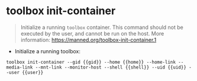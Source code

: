 # toolbox init-container

> Initialize a running `toolbox` container.
> This command should not be executed by the user, and cannot be run on the host.
> More information: <https://manned.org/toolbox-init-container.1>

- Initialize a running toolbox:

`toolbox init-container --gid {{gid}} --home {{home}} --home-link --media-link --mnt-link --monitor-host --shell {{shell}} --uid {{uid}} --user {{user}}`
